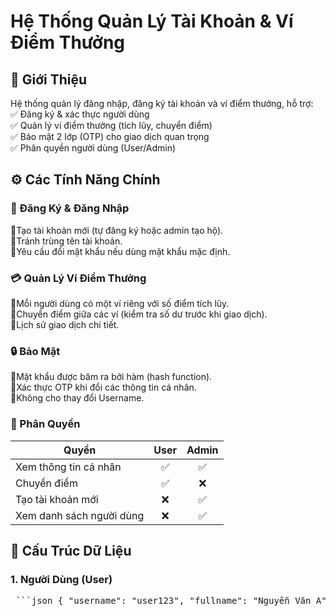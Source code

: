 # **Hệ Thống Quản Lý Tài Khoản & Ví Điểm Thưởng**  
## 📌 Giới Thiệu  
Hệ thống quản lý đăng nhập, đăng ký tài khoản và ví điểm thưởng, hỗ trợ:  
✅ Đăng ký & xác thực người dùng  
✅ Quản lý ví điểm thưởng (tích lũy, chuyển điểm)  
✅ Bảo mật 2 lớp (OTP) cho giao dịch quan trọng  
✅ Phân quyền người dùng (User/Admin)  
## ⚙️ Các Tính Năng Chính  
### 🔐 Đăng Ký & Đăng Nhập  
:radio_button:Tạo tài khoản mới (tự đăng ký hoặc admin tạo hộ).  
:radio_button:Tránh trùng tên tài khoản.  
:radio_button:Yêu cầu đổi mật khẩu nếu dùng mật khẩu mặc định.  
### 💳 Quản Lý Ví Điểm Thưởng  
:radio_button:Mỗi người dùng có một ví riêng với số điểm tích lũy.  
:radio_button:Chuyển điểm giữa các ví (kiểm tra số dư trước khi giao dịch).  
:radio_button:Lịch sử giao dịch chi tiết.  
### 🔒 Bảo Mật  
:radio_button:Mật khẩu được băm ra bởi hàm (hash function).  
:radio_button:Xác thực OTP khi đổi các thông tin cá nhân.  
:radio_button:Không cho thay đổi Username.  
### 👥 Phân Quyền

| **Quyền**                   | **User** | **Admin** |
|-----------------------------|:--------:|:---------:|
| Xem thông tin cá nhân       | ✅       | ✅        |
| Chuyển điểm                 | ✅       | ❌        |
| Tạo tài khoản mới           | ❌       | ✅        |
| Xem danh sách người dùng    | ❌       | ✅        |  

## 📂 Cấu Trúc Dữ Liệu  
### 1. Người Dùng (User)  
<pre> ```json { "username": "user123", "fullname": "Nguyễn Văn A", "passwordHash": "$2a$12$xyz...", "phonenumber": "0912345678", "WalletID": "W001", "isManager": false, "firstlogin": true } ``` </pre>


